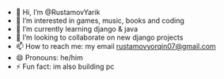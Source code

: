 - 👋 Hi, I’m @RustamovYarik
- 👀 I’m interested in games, music, books and coding
- 🌱 I’m currently learning django & java
- 💞️ I’m looking to collaborate on new django projects
- 📫 How to reach me: my email rustamovyorqin07@gmail.com
- 😄 Pronouns: he/him
- ⚡ Fun fact: im also building pc

<!---
RustamovYarik/RustamovYarik is a ✨ special ✨ repository because its `README.md` (this file) appears on your GitHub profile.
You can click the Preview link to take a look at your changes.
--->
